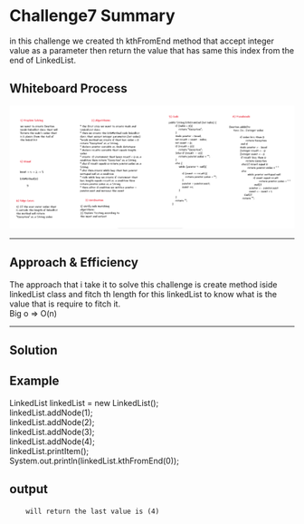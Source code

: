 # Challenge7 Summary
in this challenge we created th kthFromEnd method that accept integer value as a parameter then return the value that has same this index from the end of LinkedList.

## Whiteboard Process

![image info](picture/indexMethod.png)
___
## Approach & Efficiency

The approach that i take it to solve this challenge is create method iside linkedList class and fitch th length for this linkedList to know what is the value that is require to fitch it.  
Big o => O(n)
___
## Solution
## Example
LinkedList <Integer> linkedList = new LinkedList();  
        linkedList.addNode(1);  
        linkedList.addNode(2);  
        linkedList.addNode(3);  
        linkedList.addNode(4);  
        linkedList.printItem();  
       System.out.println(linkedList.kthFromEnd(0));    
## output  
        will return the last value is (4)
